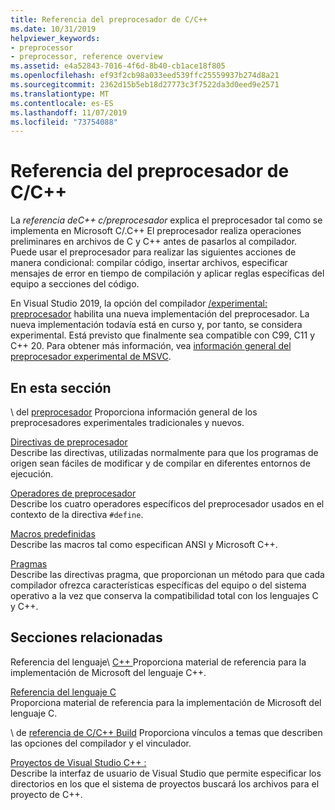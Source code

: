 ```yaml
---
title: Referencia del preprocesador de C/C++
ms.date: 10/31/2019
helpviewer_keywords:
- preprocessor
- preprocessor, reference overview
ms.assetid: e4a52843-7016-4f6d-8b40-cb1ace18f805
ms.openlocfilehash: ef93f2cb98a033eed539ffc25559937b274d8a21
ms.sourcegitcommit: 2362d15b5eb18d27773c3f7522da3d0eed9e2571
ms.translationtype: MT
ms.contentlocale: es-ES
ms.lasthandoff: 11/07/2019
ms.locfileid: "73754088"
---
```

# <a name="cc-preprocessor-reference"></a>Referencia del preprocesador de C/C++

La *referencia deC++ c/preprocesador* explica el preprocesador tal como se implementa en Microsoft C/.C++ El preprocesador realiza operaciones preliminares en archivos de C y C++ antes de pasarlos al compilador. Puede usar el preprocesador para realizar las siguientes acciones de manera condicional: compilar código, insertar archivos, especificar mensajes de error en tiempo de compilación y aplicar reglas específicas del equipo a secciones del código.

En Visual Studio 2019, la opción del compilador [/experimental: preprocesador](../build/reference/experimental-preprocessor.md) habilita una nueva implementación del preprocesador. La nueva implementación todavía está en curso y, por tanto, se considera experimental. Está previsto que finalmente sea compatible con C99, C11 y C++ 20. Para obtener más información, vea [información general del preprocesador experimental de MSVC](preprocessor-experimental-overview.md).

## <a name="in-this-section"></a>En esta sección

\ del [preprocesador](preprocessor.md)
Proporciona información general de los preprocesadores experimentales tradicionales y nuevos.

[Directivas de preprocesador](../preprocessor/preprocessor-directives.md)\
Describe las directivas, utilizadas normalmente para que los programas de origen sean fáciles de modificar y de compilar en diferentes entornos de ejecución.

[Operadores de preprocesador](../preprocessor/preprocessor-operators.md)\
Describe los cuatro operadores específicos del preprocesador usados en el contexto de la directiva `#define`.

[Macros predefinidas](../preprocessor/predefined-macros.md)\
Describe las macros tal como especifican ANSI y Microsoft C++.

[Pragmas](../preprocessor/pragma-directives-and-the-pragma-keyword.md)\
Describe las directivas pragma, que proporcionan un método para que cada compilador ofrezca características específicas del equipo o del sistema operativo a la vez que conserva la compatibilidad total con los lenguajes C y C++.

## <a name="related-sections"></a>Secciones relacionadas

Referencia del lenguaje\ [ C++ ](../cpp/cpp-language-reference.md)
Proporciona material de referencia para la implementación de Microsoft del lenguaje C++.

[Referencia del lenguaje C](../c-language/c-language-reference.md)\
Proporciona material de referencia para la implementación de Microsoft del lenguaje C.

\ de [referencia de C/C++ Build](../build/reference/c-cpp-building-reference.md)
Proporciona vínculos a temas que describen las opciones del compilador y el vinculador.

[Proyectos de Visual Studio C++ :](../build/creating-and-managing-visual-cpp-projects.md)\
Describe la interfaz de usuario de Visual Studio que permite especificar los directorios en los que el sistema de proyectos buscará los archivos para el proyecto de C++.
